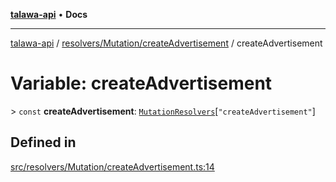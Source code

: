 [**talawa-api**](../../../../README.md) • **Docs**

***

[talawa-api](../../../../modules.md) / [resolvers/Mutation/createAdvertisement](../README.md) / createAdvertisement

# Variable: createAdvertisement

\> `const` **createAdvertisement**: [`MutationResolvers`](../../../../types/generatedGraphQLTypes/type-aliases/MutationResolvers.md)\[`"createAdvertisement"`\]

## Defined in

[src/resolvers/Mutation/createAdvertisement.ts:14](https://github.com/PalisadoesFoundation/talawa-api/blob/d0c167bb942c4778fba221c2cdd27665fc7dbf61/src/resolvers/Mutation/createAdvertisement.ts#L14)
